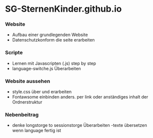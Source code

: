 # SG-SternenKinder.github.io

### Website
- Aufbau einer grundlegenden Website
- Datenschutzkonform die seite erarbeiten

### Scripte
- Lernen mit Javascripten (.js) step by step
- language-switche.js Überarbeiten

### Website aussehen
- style.css über und erarbeiten
- Fontawsome einbinden anders. per link oder anständiges inhalt der Ordnerstruktur

### Nebenbeitrag
- denke longstorge to sessionstorge Überarbeiten
-texte übersetzen wenn language fertig ist
